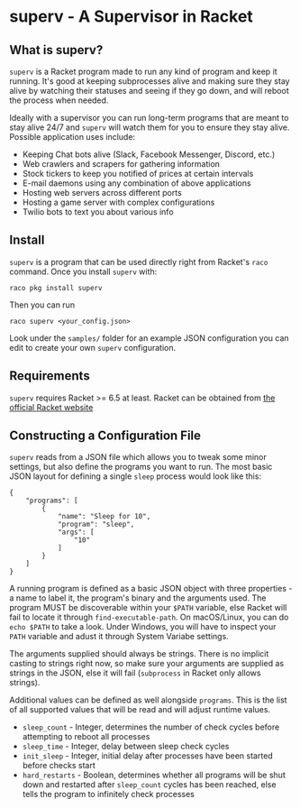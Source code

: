 superv - A Supervisor in Racket
======

## What is superv?

`superv` is a Racket program made to run any kind of program and keep it running. It's good at keeping subprocesses alive and making sure they stay alive by watching their statuses and seeing if they go down, and will reboot the process when needed.

Ideally with a supervisor you can run long-term programs that are meant to stay alive 24/7 and `superv` will watch them for you to ensure they stay alive. Possible application uses include:

* Keeping Chat bots alive (Slack, Facebook Messenger, Discord, etc.)
* Web crawlers and scrapers for gathering information
* Stock tickers to keep you notified of prices at certain intervals
* E-mail daemons using any combination of above applications
* Hosting web servers across different ports
* Hosting a game server with complex configurations
* Twilio bots to text you about various info

## Install

`superv` is a program that can be used directly right from Racket's `raco` command. Once you install `superv` with:

```
raco pkg install superv
```

Then you can run

```
raco superv <your_config.json>
```

Look under the `samples/` folder for an example JSON configuration you can edit to create your own `superv` configuration.

## Requirements

`superv` requires Racket >= 6.5 at least. Racket can be obtained from [the official Racket website](http://racket-lang.org)

## Constructing a Configuration File

`superv` reads from a JSON file which allows you to tweak some minor settings, but also define the programs you want to run. The most basic JSON layout for defining a single `sleep` process would look like this:

```
{
	"programs": [
		{
			"name": "Sleep for 10",
			"program": "sleep",
			"args": [
				"10"
			]
		}
	]
}
```

A running program is defined as a basic JSON object with three properties - a name to label it, the program's binary and the arguments used. The program MUST be discoverable within your `$PATH` variable, else Racket will fail to locate it through `find-executable-path`. On macOS/Linux, you can do `echo $PATH` to take a look. Under Windows, you will have to inspect your `PATH` variable and adust it through System Variabe settings.

The arguments supplied should always be strings. There is no implicit casting to strings right now, so make sure your arguments are supplied as strings in the JSON, else it will fail (`subprocess` in Racket only allows strings).

Additional values can be defined as well alongside `programs`. This is the list of all supported values that will be read and will adjust runtime values.

* `sleep_count` - Integer, determines the number of check cycles before attempting to reboot all processes
* `sleep_time` - Integer, delay between sleep check cycles
* `init_sleep` - Integer, initial delay after processes have been started before checks start
* `hard_restarts` - Boolean, determines whether all programs will be shut down and restarted after `sleep_count` cycles has been reached, else tells the program to infinitely check processes

